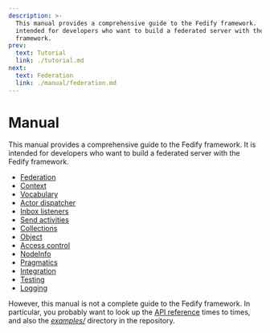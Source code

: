 ```yaml
---
description: >-
  This manual provides a comprehensive guide to the Fedify framework.  It is
  intended for developers who want to build a federated server with the Fedify
  framework.
prev:
  text: Tutorial
  link: ./tutorial.md
next:
  text: Federation
  link: ./manual/federation.md
---
```


Manual
======

This manual provides a comprehensive guide to the Fedify framework.  It is
intended for developers who want to build a federated server with the Fedify
framework.

 -  [Federation](./manual/federation.md)
 -  [Context](./manual/context.md)
 -  [Vocabulary](./manual/vocab.md)
 -  [Actor dispatcher](./manual/actor.md)
 -  [Inbox listeners](./manual/inbox.md)
 -  [Send activities](./manual/send.md)
 -  [Collections](./manual/collections.md)
 -  [Object](./manual/object.md)
 -  [Access control](./manual/access-control.md)
 -  [NodeInfo](./manual/nodeinfo.md)
 -  [Pragmatics](./manual/pragmatics.md)
 -  [Integration](./manual/integration.md)
 -  [Testing](./manual/test.md)
 -  [Logging](./manual/log.md)

However, this manual is not a complete guide to the Fedify framework.
In particular, you probably want to look up the [API reference] times to times,
and also the [*examples/*] directory in the repository.

[API reference]: https://jsr.io/@fedify/fedify/doc
[*examples/*]: https://github.com/dahlia/fedify/tree/main/examples
